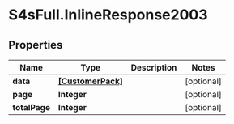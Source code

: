 # S4sFull.InlineResponse2003

## Properties
Name | Type | Description | Notes
------------ | ------------- | ------------- | -------------
**data** | [**[CustomerPack]**](CustomerPack.md) |  | [optional] 
**page** | **Integer** |  | [optional] 
**totalPage** | **Integer** |  | [optional] 


